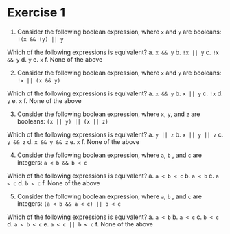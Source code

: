 # Exercise 1

1. Consider the following boolean expression, where `x` and `y` are booleans:
```!(x && !y) || y```

Which of the following expressions is equivalent?
a. `x && y`
b. `!x || y`
c. `!x && y`
d. `y`
e. `x`
f. None of the above

2. Consider the following boolean expression, where `x` and `y` are booleans:
```!x || (x && y)```

Which of the following expressions is equivalent?
a. `x && y`
b. `x || y`
c. `!x`
d. `y`
e. `x`
f. None of the above

3. Consider the following boolean expression, where `x`, `y`, and `z` are booleans:
```(x || y) || (x || z)```

Which of the following expressions is equivalent?
a. `y || z`
b. `x || y || z`
c. `y && z`
d. `x && y && z`
e. `x`
f. None of the above

4. Consider the following boolean expression, where `a`, `b` , and `c` are integers:
```a < b && b < c```

Which of the following expressions is equivalent?
a. `a < b < c`
b. `a < b`
c. `a < c`
d. `b < c`
f. None of the above

5. Consider the following boolean expression, where `a`, `b` , and `c` are integers:
```(a < b && a < c) || b < c```

Which of the following expressions is equivalent?
a. `a < b`
b. `a < c`
c. `b < c`
d. `a < b < c`
e. `a < c || b < c`
f. None of the above
